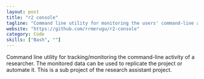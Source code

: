 ```yaml
---
layout: post
title: "r2 console"
tagline: "Command line utility for monitoring the users' command-line activity."
website: "https://github.com/rrmerugu/r2-console"
category: Code
skills: ["Bash", ""]
---
```


Command line utility for tracking/monitoring the command-line activity of a researcher.
The monitored data can be used to replicate the project or automate it. This is a sub project of the
research assistant project.
